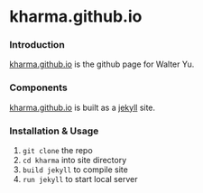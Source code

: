 kharma.github.io
================

### Introduction

[kharma.github.io][io] is the github page for Walter Yu.

### Components

[kharma.github.io][io] is built as a [jekyll][jk] site.

### Installation & Usage

1. `git clone` the repo
2. `cd kharma` into site directory
3. `build jekyll` to compile site
4. `run jekyll` to start local server

[io]: http://kharma.github.io/
[jk]: http://jekyllrb.com/
